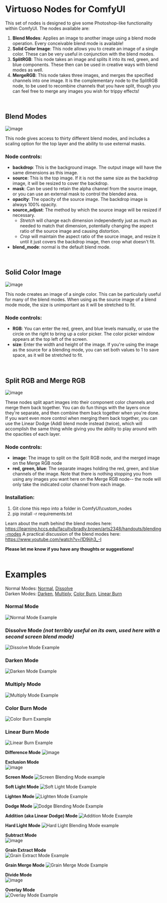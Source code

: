 # Virtuoso Nodes for ComfyUI

This set of nodes is designed to give some Photoshop-like functionality within ComfyUI. The nodes available are:

1. **Blend Modes**: Applies an image to another image using a blend mode operation. Every conceivable blend mode is available!
2. **Solid Color Image**: This node allows you to create an image of a single color. These can be very useful in conjunction with the blend modes.
3. **SplitRGB**: This node takes an image and splits it into its red, green, and blue components. These then can be used in creative ways with blend modes as well.
4. **MergeRGB**: This node takes three images, and merges the specified channels into one image. It is the complementary node to the SplitRGB node, to be used to recombine channels that you have split, though you can feel free to merge any images you wish for trippy effects!
<br>

## Blend Modes

![image](https://github.com/chrisfreilich/virtuoso-nodes/assets/108036952/baf71856-aefa-4ffb-9972-fc0b7e165956)

This node gives access to thirty different blend modes, and includes a scaling option for the top layer and the ability to use external masks.

### Node controls:

- **backdrop**: This is the background image. The output image will have the same dimensions as this image.
- **source**: This is the top image. If it is not the same size as the backdrop image, it will be resized to cover the backdrop.
- **mask**: Can be used to retain the alpha channel from the source image, or you can use an external mask to control the blended area.
- **opacity**: The opacity of the source image. The backdrop image is always 100% opacity. 
- **source_adjust**: The method by which the source image will be resized if necessary.
     - *Stretch* will change each dimension independently just as much as needed to match that dimension, potentially changing the aspect ratio of the source image and causing distortion.
     - *Crop* will maintain the aspect ratio of the source image, and resize it until it just covers the backdrop image, then crop what doesn't fit.
- **blend_mode**: normal is the default blend mode.
<br>

## Solid Color Image

![image](https://github.com/chrisfreilich/virtuoso-nodes/assets/108036952/d2fea774-a390-4adc-a2d5-4f475c508acf)

This node creates an image of a single color. This can be particularly useful for many of the blend modes. When using as the source image of a blend mode mode, the size is unimportant as it will be stretched to fit.

### Node controls:

- **RGB**: You can enter the red, green, and blue levels manually, or use the circle on the right to bring up a color picker. The color picker window appears at the top left of the screen.
- **size**: Enter the width and height of the image. If you're using the image as the source for a blending mode, you can set both values to 1 to save space, as it will be stretched to fit.
<br>

## Split RGB and Merge RGB 

![image](https://github.com/chrisfreilich/virtuoso-nodes/assets/108036952/d8ae9988-5f5b-43da-bfaa-15b9778f1959)

These nodes split apart images into their component color channels and merge them back together. You can do fun things with the layers once they're separate, and then combine them back together when you're done. If you want even more control when merging them back together, you can use the Linear Dodge (Add) blend mode instead (twice), which will accomplish the same thing while giving you the ability to play around with the opacities of each layer.

### Node controls:

- **image**: The image to split on the Split RGB node, and the merged image on the Merge RGB node
- **red, green, blue**: The separate images holding the red, green, and blue channels of the image. Note that there is nothing stopping you from using any images you want here on the Merge RGB node-- the node will only take the indicated color channel from each image.
  
### Installation:

1. Git clone this repo into a folder in ComfyUI\custom_nodes
2. pip install -r requirements.txt

Learn about the math behind the blend modes here: https://learning.hccs.edu/faculty/bradly.brown/arts2348/handouts/blending-modes
A practical discussion of the blend modes here: https://www.youtube.com/watch?v=i1D9ijh3_-I

**Please let me know if you have any thoughts or suggestions!**
<br><br>


# Examples
Normal Modes: [Normal](https://github.com/chrisfreilich/virtuoso-nodes/tree/main#normal-mode), [Dissolve](https://github.com/chrisfreilich/virtuoso-nodes/edit/tree/README.md#dissolve-mode-not-terribly-useful-on-its-own-used-here-with-a-second-screen-blend-mode)  
Darken Modes: [Darken](https://github.com/chrisfreilich/virtuoso-nodes/tree/main/README.md#darken-mode), [Multiply](https://github.com/chrisfreilich/virtuoso-nodes/tree/main/README.md#multiply-mode), [Color Burn](https://github.com/chrisfreilich/virtuoso-nodes/tree/main/README.md#color-burn-mode), [Linear Burn](https://github.com/chrisfreilich/virtuoso-nodes/tree/main/README.md#linear-burn-mode)

### Normal Mode
![Normal Mode Example](https://github.com/chrisfreilich/virtuoso-nodes/assets/108036952/fd400439-51f3-40a0-b5a3-2c7ff3d78f61)

### Dissolve Mode *(not terribly useful on its own, used here with a second screen blend mode)*
![Dissolve Mode Example](https://github.com/chrisfreilich/virtuoso-nodes/assets/108036952/783ac2aa-7532-4ca2-a1ef-78ba5aa7d4fd)

### Darken Mode  
![Darken Mode Example](https://github.com/chrisfreilich/virtuoso-nodes/assets/108036952/c4dc2918-d346-4731-94a8-da6920ea75e3)

### Multiply Mode  
![Multiply Mode Example](https://github.com/chrisfreilich/virtuoso-nodes/assets/108036952/8b49c096-d189-4228-a297-fcf72260e6f5)

### Color Burn Mode
![Color Burn Example](https://github.com/chrisfreilich/virtuoso-nodes/assets/108036952/011a398a-4f64-46d6-ad2c-6359c1e88d3a)

### Linear Burn Mode
![Linear Burn Example](https://github.com/chrisfreilich/virtuoso-nodes/assets/108036952/776201fd-b49f-4c42-b4aa-f03a9458b817)


**Difference Mode**
![image](https://github.com/chrisfreilich/virtuoso-nodes/assets/108036952/02e939ab-fcd1-4f05-a5ce-8a333a32cf9e)

**Exclusion Mode**  
![image](https://github.com/chrisfreilich/virtuoso-nodes/assets/108036952/2bd9f600-160c-4087-b2c7-ae0285bb6b3e)

**Screen Mode**
![Screen Blending Mode example](https://github.com/chrisfreilich/virtuoso-nodes/assets/108036952/594b788d-49f4-4bfc-8b9d-445e2436f6d9)

**Soft Light Mode**
![Soft Light Mode Example](https://github.com/chrisfreilich/virtuoso-nodes/assets/108036952/079c6d67-faef-47ca-9835-27b1c1234dfb)

**Lighten Mode**
![Lighten Mode Example](https://github.com/chrisfreilich/virtuoso-nodes/assets/108036952/ac05104d-6d64-4084-a44c-a78b51745ce9)

**Dodge Mode**
![Dodge Blending Mode Example](https://github.com/chrisfreilich/virtuoso-nodes/assets/108036952/747899e7-896d-49cc-af4f-8c914bb3ea8c)

**Addition (aka Linear Dodge) Mode**
![Addition Mode Example](https://github.com/chrisfreilich/virtuoso-nodes/assets/108036952/1d6c94c5-6b52-4a1f-a99b-f12b535d478c)







**Hard Light Mode**
![Hard Light Blending Mode example](https://github.com/chrisfreilich/virtuoso-nodes/assets/108036952/97eccf07-2369-4cae-bd24-0b035fb3fbbf)

**Subtract Mode**  
![image](https://github.com/chrisfreilich/virtuoso-nodes/assets/108036952/566b19ea-663e-4a8e-9924-85e2e213a67d)

**Grain Extract Mode**  
![Grain Extract Mode Example](https://github.com/chrisfreilich/virtuoso-nodes/assets/108036952/13880223-3653-4eaa-b1e7-371c8fe07fc5)

**Grain Merge Mode**
![Grain Merge Mode Example](https://github.com/chrisfreilich/virtuoso-nodes/assets/108036952/0e1691e1-e92d-4282-8989-ac9e8281120e)

**Divide Mode**  
![image](https://github.com/chrisfreilich/virtuoso-nodes/assets/108036952/14100f42-b5a4-4be3-8a61-cde77b53e65c)

**Overlay Mode**  
![Overlay Mode Example](https://github.com/chrisfreilich/virtuoso-nodes/assets/108036952/de63d31c-99e9-434c-ad97-84767f9cac09)

